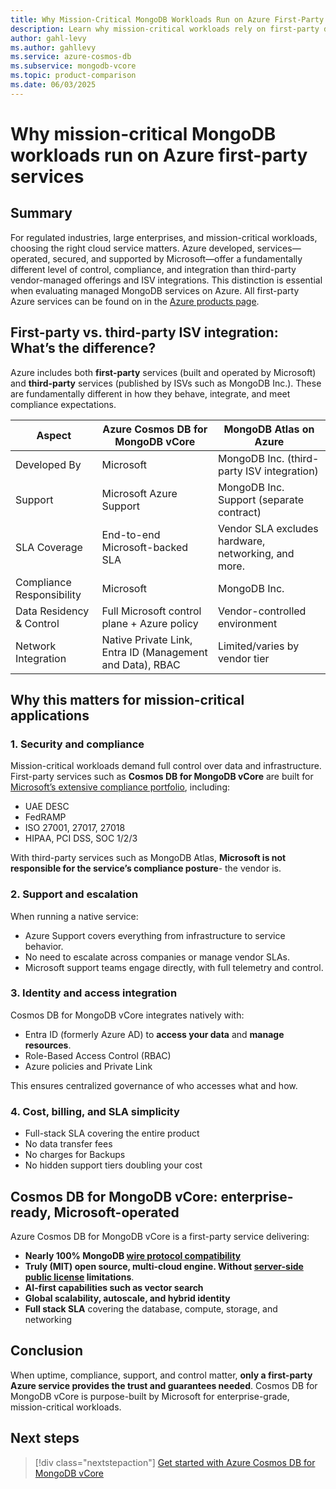 ```yaml
---
title: Why Mission-Critical MongoDB Workloads Run on Azure First-Party Services
description: Learn why mission-critical workloads rely on first-party database services.
author: gahl-levy
ms.author: gahllevy
ms.service: azure-cosmos-db
ms.subservice: mongodb-vcore
ms.topic: product-comparison
ms.date: 06/03/2025
---
```


# Why mission-critical MongoDB workloads run on Azure first-party services

## Summary

For regulated industries, large enterprises, and mission-critical workloads, choosing the right cloud service matters. Azure developed, services—operated, secured, and supported by Microsoft—offer a fundamentally different level of control, compliance, and integration than third-party vendor-managed offerings and ISV integrations. This distinction is essential when evaluating managed MongoDB services on Azure. All first-party Azure services can be found on in the [Azure products page](https://azure.microsoft.com/products). 

## First-party vs. third-party ISV integration: What’s the difference?

Azure includes both **first-party** services (built and operated by Microsoft) and **third-party** services (published by ISVs such as MongoDB Inc.). These are fundamentally different in how they behave, integrate, and meet compliance expectations.

| Aspect                     | Azure Cosmos DB for MongoDB vCore             | MongoDB Atlas on Azure                         |
|---------------------------|-----------------------------------------------|------------------------------------------------|
| Developed By               | Microsoft                                     | MongoDB Inc. (third-party ISV integration)                 |
| Support                   | Microsoft Azure Support                       | MongoDB Inc. Support (separate contract)       |
| SLA Coverage              | End-to-end Microsoft-backed SLA                          | Vendor SLA excludes hardware, networking, and more.                           |
| Compliance Responsibility | Microsoft                                     | MongoDB Inc.                                   |
| Data Residency & Control  | Full Microsoft control plane + Azure policy   | Vendor-controlled environment                  |
| Network Integration       | Native Private Link, Entra ID (Management and Data), RBAC           | Limited/varies by vendor tier                  |

## Why this matters for mission-critical applications

### 1. **Security and compliance**

Mission-critical workloads demand full control over data and infrastructure. First-party services such as **Cosmos DB for MongoDB vCore** are built for [Microsoft’s extensive compliance portfolio](/azure/compliance/), including:

- UAE DESC
- FedRAMP
- ISO 27001, 27017, 27018
- HIPAA, PCI DSS, SOC 1/2/3

With third-party services such as MongoDB Atlas, **Microsoft is not responsible for the service’s compliance posture**- the vendor is.

### 2. **Support and escalation**

When running a native service:

- Azure Support covers everything from infrastructure to service behavior.
- No need to escalate across companies or manage vendor SLAs.
- Microsoft support teams engage directly, with full telemetry and control.

### 3. **Identity and access integration**

Cosmos DB for MongoDB vCore integrates natively with:

- Entra ID (formerly Azure AD) to **access your data** and **manage resources**. 
- Role-Based Access Control (RBAC)
- Azure policies and Private Link

This ensures centralized governance of who accesses what and how.

### 4. **Cost, billing, and SLA simplicity**

- Full-stack SLA covering the entire product
- No data transfer fees
- No charges for Backups
- No hidden support tiers doubling your cost

## Cosmos DB for MongoDB vCore: enterprise-ready, Microsoft-operated

Azure Cosmos DB for MongoDB vCore is a first-party service delivering:

- **Nearly 100% MongoDB [wire protocol compatibility](./managed-service-compatibility.md)**
- **Truly (MIT) open source, multi-cloud engine. Without [server-side public license](https://en.wikipedia.org/wiki/Server_Side_Public_License) limitations**.
- **AI-first capabilities such as vector search**
- **Global scalability, autoscale, and hybrid identity**
- **Full stack SLA** covering the database, compute, storage, and networking

## Conclusion

When uptime, compliance, support, and control matter, **only a first-party Azure service provides the trust and guarantees needed**. Cosmos DB for MongoDB vCore is purpose-built by Microsoft for enterprise-grade, mission-critical workloads.

## Next steps

> [!div class="nextstepaction"]
> [Get started with Azure Cosmos DB for MongoDB vCore](./quickstart-portal.md)
